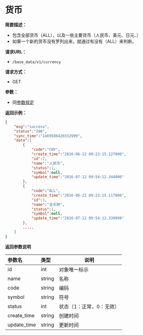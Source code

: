 # 货币

**简要描述：**

- 包含全部货币（ALL），以及一些主要货币（人民币、美元、日元、）
- 如果一个新的货币没有罗列出来，就通过有没有（ALL）来判断。

**请求URL：**
- `/base_data/v1/currency`

**请求方式：**
- GET

**参数：**
- 同[参数规定](http://doc.liexiong.cc/#/rule/param)

**返回示例：**

```json
{
    "msg":"success",
    "status":"200",
    "sync_time":"1469586420332999",
    "data":[
        {
            "code":"CNY",
            "create_time":"2016-06-22 09:23:15.127000",
            "id":2,
            "name":"人民币",
            "status":1,
            "symbol":null,
            "update_time":"2016-07-12 09:54:12.344000"
        },
        {
            "code":"ALL",
            "create_time":"2016-06-22 09:23:15.117000",
            "id":1,
            "name":"全币种",
            "status":1,
            "symbol":null,
            "update_time":"2016-07-12 09:54:12.339999"
        },
        .....
    ]
}
```

 **返回参数说明** 

|参数名|类型|说明|
|:-----  |:-----|-----  |
|id |int   |对象唯一标示  |
|name |string   |名称  |
|code |string   |编码  |
|symbol |string   |符号  |
|status|int|状态（1：正常，0：无效）|
|create_time|string|创建时间|
|update_time|string|更新时间|
